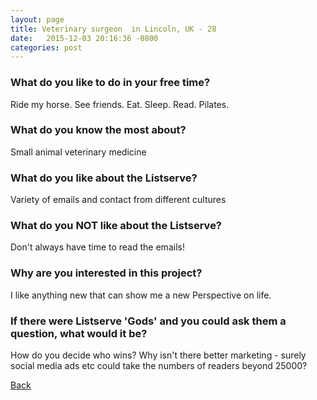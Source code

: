 ```yaml
---
layout: page
title: Veterinary surgeon  in Lincoln, UK - 28
date:   2015-12-03 20:16:36 -0800
categories: post
---
```


### What do you like to do in your free time?
<p>Ride my horse. See friends. Eat.  Sleep. Read. Pilates. </p>

### What do you know the most about?
<p>Small animal veterinary medicine </p>

### What do you like about the Listserve?
<p>Variety of emails and contact from different cultures </p>

### What do you NOT like about the Listserve?
<p>Don't always have time to read the emails!</p>

### Why are you interested in this project?
<p>I like anything new that can show me a new
Perspective on life. </p>

### If there were Listserve 'Gods' and you could ask them a question, what would it be?
<p>How do you decide who wins? Why isn't there better marketing - surely social media ads etc could take the numbers of readers beyond 25000?</p>

[Back][1]

[1]: /responders/all
